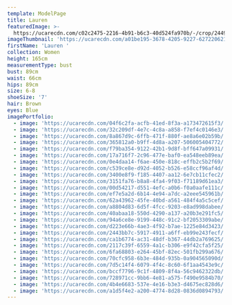 ```yaml
---
template: ModelPage
title: Lauren
featuredImage: >-
  https://ucarecdn.com/c02c2475-2216-4b91-b6c3-40d524fa970b/-/crop/2449x1262/0,0/-/preview/
imageThumbnail: 'https://ucarecdn.com/a01be195-3678-4205-9227-6272206210d6/'
firstName: 'Lauren '
collection: Women
height: 165cm
measurementType: bust
bust: 89cm
waist: 66cm
hips: 89cm
size: 6-8
shoeSize: '7'
hair: Brown
eyes: Blue
imagePortfolio:
  - image: 'https://ucarecdn.com/04f6c2fa-acfb-41ed-8f3a-a173472615f3/'
  - image: 'https://ucarecdn.com/32c209df-4e7c-4c8a-a858-f7ef4c0146e3/'
  - image: 'https://ucarecdn.com/8a867d9c-6ffb-471f-880f-ae8a6e02b59b/'
  - image: 'https://ucarecdn.com/365812a0-b9ff-4d8a-a207-506005404772/'
  - image: 'https://ucarecdn.com/f79ba354-9122-42b1-9d8f-bff647a09931/'
  - image: 'https://ucarecdn.com/17a716f7-2c96-477e-baf0-ea548eeb89ea/'
  - image: 'https://ucarecdn.com/0e4daa14-f6ae-450e-818c-effb2c5b2f69/'
  - image: 'https://ucarecdn.com/c539ce8e-d92d-4052-b526-e58ccf96af4d/'
  - image: 'https://ucarecdn.com/3400e8f9-f185-4407-aa12-6e7cb11cfec2/'
  - image: 'https://ucarecdn.com/3151fa76-b8a8-4fa4-9f03-f71189d61ea3/'
  - image: 'https://ucarecdn.com/00d54217-d551-4efc-a0b6-f0a0aafe111c/'
  - image: 'https://ucarecdn.com/ef7e5a2d-6b14-4e94-a7dc-a2eee545961b/'
  - image: 'https://ucarecdn.com/62a43962-45fe-40bd-a561-484f4a5c5cef/'
  - image: 'https://ucarecdn.com/a8804d83-6d5f-4fcc-9203-e8ad998dabee/'
  - image: 'https://ucarecdn.com/40abaa18-550d-4290-a137-a20b3e291fc5/'
  - image: 'https://ucarecdn.com/94a6ce8e-9199-448c-91c2-bf2053309abe/'
  - image: 'https://ucarecdn.com/d223e66b-4ae3-4f92-b7ae-1225e84d3423/'
  - image: 'https://ucarecdn.com/2443bb7c-5917-4911-a6ff-eb99e243fecf/'
  - image: 'https://ucarecdn.com/ca1b6774-ac31-48df-b367-44db2a769625/'
  - image: 'https://ucarecdn.com/2117c39f-6559-4a1c-b306-e9f42cfa5f25/'
  - image: 'https://ucarecdn.com/6fa68803-e264-45bf-82ec-501fb299a676/'
  - image: 'https://ucarecdn.com/70cfc958-6b3e-484d-935b-0a904565090d/'
  - image: 'https://ucarecdn.com/7d5c14f4-6079-4f4c-8c60-6f1aa4543e9c/'
  - image: 'https://ucarecdn.com/bccf7796-9c1f-4809-8f4a-56c9462322db/'
  - image: 'https://ucarecdn.com/728971cc-9bb6-4e81-a575-f490e9584b70/'
  - image: 'https://ucarecdn.com/4b4e6683-537e-4e16-b3e3-d4675ec828d6/'
  - image: 'https://ucarecdn.com/a1d5f4e2-a200-4774-8d28-0836d0894793/'
---
```


